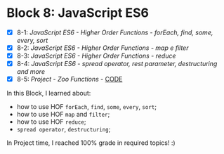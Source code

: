 # Block 8: JavaScript ES6

- [x] 8-1: _JavaScript ES6 - Higher Order Functions - forEach, find, some, every, sort_  
- [x] 8-2: _JavaScript ES6 - Higher Order Functions - map e filter_  
- [x] 8-3: _JavaScript ES6 - Higher Order Functions - reduce_  
- [x] 8-4: _JavaScript ES6 - spread operator, rest parameter, destructuring and more_  
- [x] 8-5: _Project - Zoo Functions_ - [CODE](https://github.com/carolbezerra-dev/trybe-projects/tree/main/1.WebDevelopment/8.Higher-Order-Functions)  

In this Block, I learned about:
- how to use HOF `forEach`, `find`, `some`, `every`, `sort`;  
- how to use HOF `map` and `filter`;  
- how to use HOF `reduce`;  
- `spread operator`, `destructuring`;  

In Project time, I reached 100% grade in required topics! :)
